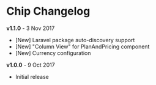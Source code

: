 # Chip Changelog

**v1.1.0** - 3 Nov 2017
* [New] Laravel package auto-discovery support
* [New] "Column View" for PlanAndPricing component
* [New] Currency configuration

**v1.0.0** - 9 Oct 2017
* Initial release